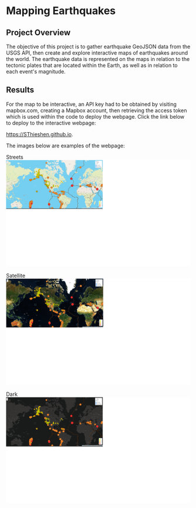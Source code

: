 # Mapping Earthquakes

## Project Overview

The objective of this project is to gather earthquake GeoJSON data from the USGS API, then create and explore interactive maps of earthquakes around the world.
The earthquake data is represented on the maps in relation to the tectonic plates that are located within the Earth, as well as in relation to each event's magnitude.

## Results

For the map to be interactive, an API key had to be obtained by visiting mapbox.com, creating a Mapbox account, then retrieving the access token which is used within the code to deploy the webpage. Click the link below to deploy to the interactive webpage:



https://SThieshen.github.io.


The images below are examples of the webpage:

Streets
![alt text](https://github.com/SThieshen/Mapping_Earthquakes/blob/main/Development/street_view.png)

Satellite
![alt text](https://github.com/SThieshen/Mapping_Earthquakes/blob/main/Development/satellite_view.png)

Dark
![alt text](https://github.com/SThieshen/Mapping_Earthquakes/blob/main/Development/dark_view.png)
